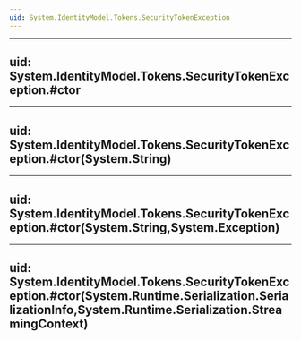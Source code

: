 ```yaml
---
uid: System.IdentityModel.Tokens.SecurityTokenException
---
```


---
uid: System.IdentityModel.Tokens.SecurityTokenException.#ctor
---

---
uid: System.IdentityModel.Tokens.SecurityTokenException.#ctor(System.String)
---

---
uid: System.IdentityModel.Tokens.SecurityTokenException.#ctor(System.String,System.Exception)
---

---
uid: System.IdentityModel.Tokens.SecurityTokenException.#ctor(System.Runtime.Serialization.SerializationInfo,System.Runtime.Serialization.StreamingContext)
---
